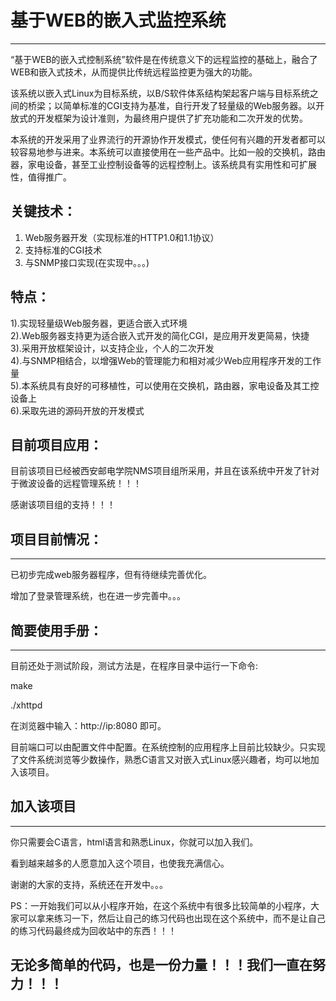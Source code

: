 # 基于WEB的嵌入式监控系统
------------------------------------------------------------------------------

  “基于WEB的嵌入式控制系统”软件是在传统意义下的远程监控的基础上，融合了WEB和嵌入式技术，从而提供比传统远程监控更为强大的功能。  
  
  该系统以嵌入式Linux为目标系统，以B/S软件体系结构架起客户端与目标系统之间的桥梁；以简单标准的CGI支持为基准，自行开发了轻量级的Web服务器。以开放式的开发框架为设计准则，为最终用户提供了扩充功能和二次开发的优势。
  
  本系统的开发采用了业界流行的开源协作开发模式，使任何有兴趣的开发者都可以较容易地参与进来。本系统可以直接使用在一些产品中。比如一般的交换机，路由器，家电设备，甚至工业控制设备等的远程控制上。该系统具有实用性和可扩展性，值得推广。
  
## 关键技术：
 1. Web服务器开发（实现标准的HTTP1.0和1.1协议）
 2. 支持标准的CGI技术
 3. 与SNMP接口实现(在实现中。。。)
## 特点：
 1).实现轻量级Web服务器，更适合嵌入式环境<br>
 2).Web服务器支持更为适合嵌入式开发的简化CGI，是应用开发更简易，快捷<br>
 3).采用开放框架设计，以支持企业，个人的二次开发<br>
 4).与SNMP相结合，以增强Web的管理能力和相对减少Web应用程序开发的工作量<br>
 5).本系统具有良好的可移植性，可以使用在交换机，路由器，家电设备及其工控设备上<br>
 6).采取先进的源码开放的开发模式<br>

## 目前项目应用：
  目前该项目已经被西安邮电学院NMS项目组所采用，并且在该系统中开发了针对于微波设备的远程管理系统！！！
  
  感谢该项目组的支持！！！
## 项目目前情况： 
------------------------------------------------------------------------------
  已初步完成web服务器程序，但有待继续完善优化。
  
  增加了登录管理系统，也在进一步完善中。。。  

## 简要使用手册：
------------------------------------------------------------------------------
  目前还处于测试阶段，测试方法是，在程序目录中运行一下命令: 
  
  make
  
  ./xhttpd 
  
  在浏览器中输入：http://ip:8080  即可。
  
  目前端口可以由配置文件中配置。在系统控制的应用程序上目前比较缺少。只实现了文件系统浏览等少数操作，熟悉C语言又对嵌入式Linux感兴趣者，均可以地加入该项目。
  
## 加入该项目
------------------------------------------------------------------------------
  你只需要会C语言，html语言和熟悉Linux，你就可以加入我们。      
  
  看到越来越多的人愿意加入这个项目，也使我充满信心。
  
  谢谢的大家的支持，系统还在开发中。。。
  
  PS：一开始我们可以从小程序开始，在这个系统中有很多比较简单的小程序，大家可以拿来练习一下，然后让自己的练习代码也出现在这个系统中，而不是让自己的练习代码最终成为回收站中的东西！！！

## 无论多简单的代码，也是一份力量！！！我们一直在努力！！！
